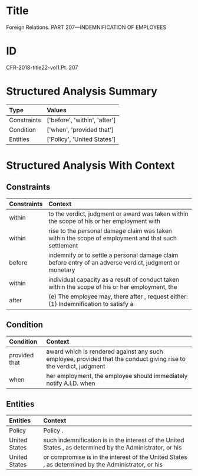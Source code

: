 # Title

 Foreign Relations. PART 207—INDEMNIFICATION OF EMPLOYEES


# ID

 CFR-2018-title22-vol1.Pt. 207


# Structured Analysis Summary

| Type        | Values                        |
|:------------|:------------------------------|
| Constraints | ['before', 'within', 'after'] |
| Condition   | ['when', 'provided that']     |
| Entities    | ['Policy', 'United States']   |


# Structured Analysis With Context

 


## Constraints

| Constraints   | Context                                                                                                 |
|:--------------|:--------------------------------------------------------------------------------------------------------|
| within        | to the verdict, judgment or award was taken within the scope of his or her employment with              |
| within        | rise to the personal damage claim was taken within the scope of employment and that such settlement     |
| before        | indemnify or to settle a personal damage claim before entry of an adverse verdict, judgment or monetary |
| within        | individual capacity as a result of conduct taken within the scope of his or her employment, the         |
| after         | (e) The employee may, there after , request either: (1) Indemnification to satisfy a                    |


## Condition

| Condition     | Context                                                                                                           |
|:--------------|:------------------------------------------------------------------------------------------------------------------|
| provided that | award which is rendered against any such employee, provided that the conduct giving rise to the verdict, judgment |
| when          | her employment, the employee should immediately notify A.I.D. when                                                |


## Entities

| Entities      | Context                                                                                                   |
|:--------------|:----------------------------------------------------------------------------------------------------------|
| Policy        | Policy .                                                                                                  |
| United States | such indemnification is in the interest of the United States , as determined by the Administrator, or his |
| United States | or compromise is in the interest of the United States , as determined by the Administrator, or his        |


